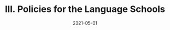 ---
slug: "/pages/iii.-policies-for-the-language-schools"
date: "2021-05-01"
title: "III. Policies for the Language Schools"
---